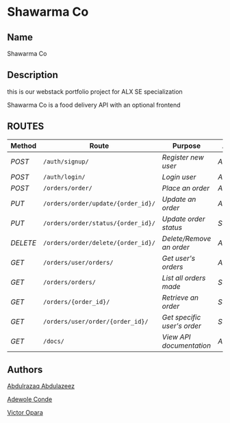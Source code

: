 
# Shawarma Co

## Name

Shawarma Co

## Description

this is our webstack portfolio project for ALX SE specialization

Shawarma Co is a food delivery API with an optional frontend

## ROUTES

| Method | Route | Purpose |Access|
| ------- | ----- | ------------- | ------------- |
| *POST* | ```/auth/signup/``` | *Register new user*| *All users*|
| *POST* | ```/auth/login/``` | *Login user*|*All users*|
| *POST* | ```/orders/order/``` | *Place an order*|*All users*|
| *PUT* | ```/orders/order/update/{order_id}/``` | *Update an order*|*All users*|
| *PUT* | ```/orders/order/status/{order_id}/``` | *Update order status*|*Superuser*|
| *DELETE* | ```/orders/order/delete/{order_id}/``` | *Delete/Remove an order* |*All users*|
| *GET* | ```/orders/user/orders/``` | *Get user's orders*|*All users*|
| *GET* | ```/orders/orders/``` | *List all orders made*|*Superuser*|
| *GET* | ```/orders/{order_id}/``` | *Retrieve an order*|*Superuser*|
| *GET* | ```/orders/user/order/{order_id}/``` | *Get specific user's order*| *Superuser*
| *GET* | ```/docs/``` | *View API documentation*|*All users*|

## Authors

[Abdulrazaq Abdulazeez](https://github.com/aycrown77)

[Adewole Conde](https://github.com/phatboislym)

[Victor Opara](https://github.com/viktorzee)

